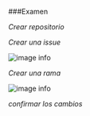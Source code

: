 ###Examen

*Crear repositorio*


*Crear una issue*

![image info](examenGit/issue.PNG)

*Crear una rama*

![image info](examenGit/rama.PNG)

*confirmar los cambios*

